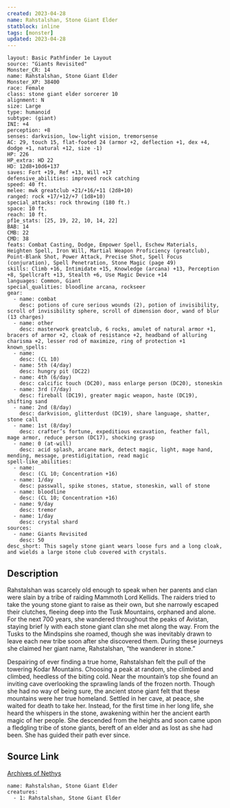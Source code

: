```yaml
---
created: 2023-04-28
name: Rahstalshan, Stone Giant Elder
statblock: inline
tags: [monster]
updated: 2023-04-28
---
```

```statblock
layout: Basic Pathfinder 1e Layout
source: "Giants Revisited"
Monster_CR: 14
name: Rahstalshan, Stone Giant Elder
Monster_XP: 38400
race: Female
class: stone giant elder sorcerer 10
alignment: N
size: Large
type: humanoid
subtype: (giant)
INI: +4
perception: +8
senses: darkvision, low-light vision, tremorsense
AC: 29, touch 15, flat-footed 24 (armor +2, deflection +1, dex +4, dodge +1, natural +12, size -1)
HP: 226
HP_extra: HD 22
HD: 12d8+10d6+137
saves: Fort +19, Ref +13, Will +17
defensive_abilities: improved rock catching
speed: 40 ft.
melee: mwk greatclub +21/+16/+11 (2d8+10)
ranged: rock +17/+12/+7 (1d8+10)
special_attacks: rock throwing (180 ft.)
space: 10 ft.
reach: 10 ft.
pf1e_stats: [25, 19, 22, 10, 14, 22]
BAB: 14
CMB: 22
CMD: 38
feats: Combat Casting, Dodge, Empower Spell, Eschew Materials, Heighten Spell, Iron Will, Martial Weapon Proficiency (greatclub), Point-Blank Shot, Power Attack, Precise Shot, Spell Focus (conjuration), Spell Penetration, Stone Magic (page 49)
skills: Climb +16, Intimidate +15, Knowledge (arcana) +13, Perception +8, Spellcraft +13, Stealth +6, Use Magic Device +14
languages: Common, Giant
special_qualities: bloodline arcana, rockseer
gear:
  - name: combat
    desc: potions of cure serious wounds (2), potion of invisibility, scroll of invisibility sphere, scroll of dimension door, wand of blur (13 charges)
  - name: other
    desc: masterwork greatclub, 6 rocks, amulet of natural armor +1, bracers of armor +2, cloak of resistance +2, headband of alluring charisma +2, lesser rod of maximize, ring of protection +1
known_spells:
  - name:
    desc: (CL 10)
  - name: 5th (4/day)
    desc: hungry pit (DC22)
  - name: 4th (6/day)
    desc: calcific touch (DC20), mass enlarge person (DC20), stoneskin
  - name: 3rd (7/day)
    desc: fireball (DC19), greater magic weapon, haste (DC19), shifting sand
  - name: 2nd (8/day)
    desc: darkvision, glitterdust (DC19), share language, shatter, stone call
  - name: 1st (8/day)
    desc: crafter’s fortune, expeditious excavation, feather fall, mage armor, reduce person (DC17), shocking grasp
  - name: 0 (at-will)
    desc: acid splash, arcane mark, detect magic, light, mage hand, mending, message, prestidigitation, read magic
spell-like_abilities:
  - name:
    desc: (CL 10; Concentration +16)
  - name: 1/day
    desc: passwall, spike stones, statue, stoneskin, wall of stone
  - name: bloodline
    desc: (CL 10; Concentration +16)
  - name: 9/day
    desc: tremor
  - name: 1/day
    desc: crystal shard
sources:
  - name: Giants Revisited
    desc: 50
desc_short: This sagely stone giant wears loose furs and a long cloak, and wields a large stone club covered with crystals.
```
## Description
Rahstalshan was scarcely old enough to speak when her parents and clan were slain by a tribe of raiding Mammoth Lord Kellids. The raiders tried to take the young stone giant to raise as their own, but she narrowly escaped their clutches, fleeing deep into the Tusk Mountains, orphaned and alone. For the next 700 years, she wandered throughout the peaks of Avistan, staying brief ly with each stone giant clan she met along the way. From the Tusks to the Mindspins she roamed, though she was inevitably drawn to leave each new tribe soon after she discovered them. During these journeys she claimed her giant name, Rahstalshan, “the wanderer in stone.”

Despairing of ever finding a true home, Rahstalshan felt the pull of the towering Kodar Mountains. Choosing a peak at random, she climbed and climbed, heedless of the biting cold. Near the mountain’s top she found an inviting cave overlooking the sprawling lands of the frozen north. Though she had no way of being sure, the ancient stone giant felt that these mountains were her true homeland. Settled in her cave, at peace, she waited for death to take her. Instead, for the first time in her long life, she heard the whispers in the stone, awakening within her the ancient earth magic of her people. She descended from the heights and soon came upon a fledgling tribe of stone giants, bereft of an elder and as lost as she had been. She has guided their path ever since.
## Source Link
[Archives of Nethys](https://aonprd.com/MonsterDisplay.aspx?ItemName=Rahstalshan%2C%20Stone%20Giant%20Elder)
```encounter-table
name: Rahstalshan, Stone Giant Elder
creatures:
  - 1: Rahstalshan, Stone Giant Elder
```
